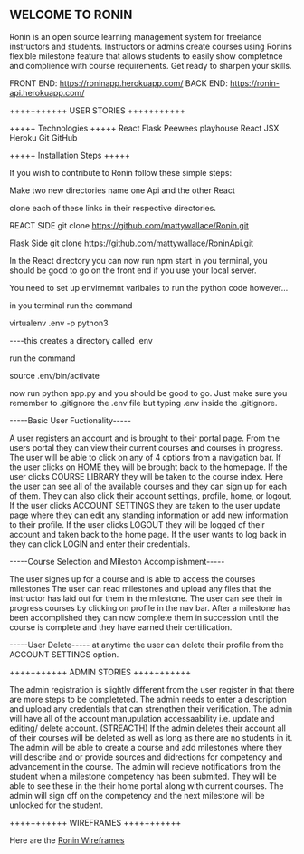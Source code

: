 ## WELCOME TO RONIN ##

Ronin is an open source learning management system for freelance instructors and students.
Instructors or admins create courses using Ronins flexible milestone feature that allows
students to easily show comptetnce and complience with course requirements. 
Get ready to sharpen your skills. 

FRONT END: https://roninapp.herokuapp.com/
BACK END: https://ronin-api.herokuapp.com/

+++++++++++ USER STORIES +++++++++++


+++++ Technologies +++++
React
Flask
Peewees playhouse 
React 
JSX
Heroku
Git
GitHub


+++++ Installation Steps +++++


If you wish to contribute to Ronin follow these simple steps:

Make two new directories name one Api and the other React

clone each of these links in their respective directories.

REACT SIDE 
git clone https://github.com/mattywallace/Ronin.git

Flask Side 
git clone https://github.com/mattywallace/RoninApi.git

In the React directory you can now run npm start in you terminal, you should be good to go on the front end if you use your local server. 

You need to set up envirnemnt varibales to run the python code however...

in you terminal run the command 

virtualenv .env -p python3

----this creates a directory called .env 

run the command 

source .env/bin/activate 

now run python app.py and you should be good to go. Just make sure you remember to 
.gitignore the .env file but typing .env inside the .gitignore. 




-----Basic User Fuctionality-----

A user registers an account and is brought to their portal page.
From the users portal they can view their current courses and courses in progress.
The user will be able to click on any of 4 options from a navigation bar. 
If the user clicks on HOME they will be brought back to the homepage. 
If the user clicks COURSE LIBRARY they will be taken to the course index. 
	Here the user can see all of the available courses and they can sign up for each of them. 
	They can also click their account settings, profile, home, or logout.
If the user clicks ACCOUNT SETTINGS they are taken to the user update page where they can edit any 
standing information or add new information to their profile. 
If the user clicks LOGOUT they will be logged of their account and taken back to the home page.
If the user wants to log back in they can click LOGIN and enter their credentials. 


-----Course Selection and Mileston Accomplishment-----

The user signes up for a course and is able to access the courses milestones 
The user can read milestones and upload any files that the instructor has laid out for them
	in the milestone. 
The user can see their in progress courses by clicking on profile in the nav bar.
After a milestone has been accomplished they can now complete them in succession until the course is complete 
	and they have earned their certification. 


-----User Delete-----
at anytime the user can delete their profile from the ACCOUNT SETTINGS option. 


+++++++++++ ADMIN STORIES +++++++++++

The admin registration is slightly different from the user register in that there are more steps to be completeted.
The admin needs to enter a description and upload any credentials that can strengthen their verification. 
The admin will have all of the account manupulation accessaability i.e. update and editing/ delete account. 
(STREACTH) 
	If the admin deletes their account all of their courses will be deleted as well as long as there are no students in it. 
The admin will be able to create a course and add milestones where they will describe and or provide sources and didrections for competency and advancement in the course. 
The admin will recieve notifications from the student when a milestone competency has been submited. 
They will be able to see these in the their home portal along with current courses. 
The admin will sign off on the competency and the next milestone will be unlocked for the student. 




+++++++++++ WIREFRAMES +++++++++++

Here are the [Ronin Wireframes](https://balsamiq.cloud/svr6vk3/p9kzhyl)